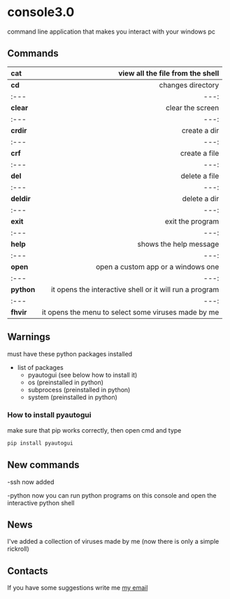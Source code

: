 # console3.0

command line application that makes you interact with your windows pc

## Commands

__cat__ | view all the file from the shell
:--- | ---:
__cd__ | changes directory
:--- | ---:
__clear__ | clear the screen
:--- | ---:
__crdir__ | create a dir
:--- | ---:
__crf__ | create a file
:--- | ---:
__del__ | delete a file
:--- | ---:
__deldir__ | delete a dir
:--- | ---:
__exit__ | exit the program
:--- | ---:
__help__ | shows the help message
:--- | ---:
__open__ | open a custom app or a windows one
:--- | ---:
__python__ | it opens the interactive shell or it will run a program
:--- | ---:
__fhvir__ | it opens the menu to select some viruses made by me

## Warnings
must have these python packages installed

* list of packages
  * pyautogui (see below how to install it)
  * os (preinstalled in python)
  * subprocess (preinstalled in python)
  * system (preinstalled in python)

### How to install pyautogui
make sure that pip works correctly, then open cmd and type

```bash
pip install pyautogui
```

## New commands
-ssh now added

-python now you can run python programs on this console and open the interactive python shell

## News
I've added a collection of viruses made by me (now there is only a simple rickroll)

## Contacts
If you have some suggestions write me
[my email](mailto:kekkopdev@gmail.com)
